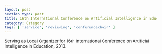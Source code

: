 ```yaml
---
layout: post
section-type: post
title: 16th International Conference on Artificial Intelligence in Education - Local Organizer
category: Category
tags: [ 'service', 'reviewing', 'conferencechair' ]
---
```

Serving as Local Organizer for 16th International Conference on Artificial Intelligence in Education, 2013.

